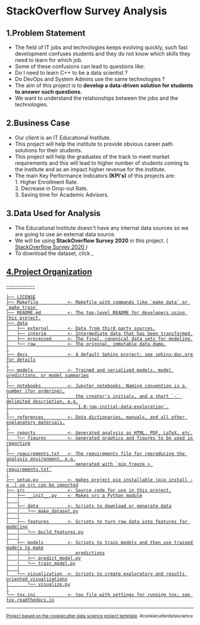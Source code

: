 StackOverflow Survey Analysis
==============================

<h2> 1.Problem Statement </h2>
  <div>
    <ul>
      <li>
      The field of IT jobs and technologies keeps evolving quickly, such fast development confuses students and they do not know which skills they need to learn for which job.
      </li>
      <li>
      Some of these confusions can lead to questions like:
        <li>Do I need to learn C++ to be a data scientist ?</li>
        <li>Do DevOps and System Admins use the same technologies ?</li>
      </li>
      <li>
      The aim of this project is to <strong>develop a data-driven solution for students to answer such questions.</strong>
      </li>
      <li>
      We want to understand the relationships between the jobs and the technologies.
      </li>
    </ul>
  </div>

  <h2> 2.Business Case </h2>
    <div>
      <ul>
        <li>Our client is an IT Educational Institute.</li>
        <li>This project will help the institute to provide obvious career path solutions for their students.</li>
        <li>This project will help the graduates of the track to meet market requirements and this will lead to higher number of students coming to the institute and as an impact higher revenue for the institute.</li>
        <li>The main Key Performance Indicators <strong>(KPI's)</strong> of this projects are:<br>
            1. Higher Enrollment Rate. <br>
            2. Decrease in Drop-out Rate.<br>
            3. Saving time for Academic Advisors.<br>
        </li>
      </ul>
    </div>

  <h2> 3.Data Used for Analysis </h2>
  <div>
    <ul>
      <li>The Educational Institute doesn't have any internal data sources so we are going to use an external data source.</li>
      <li>We will be using <strong>StackOverflow Survey 2020</strong> in this project. (<a href="https://insights.stackoverflow.com/survey/2020"> StackOverflow Survey 2020 </a>)</li>
      <li>To download the dataset, click <a href="https://info.stackoverflowsolutions.com/rs/719-EMH-566/images/stack-overflow-developer-survey-2020.zip"Here</a>.
    </ul>
  </div>

<h2> 4.Project Organization</h2>
------------

    ├── LICENSE
    ├── Makefile           <- Makefile with commands like `make data` or `make train`
    ├── README.md          <- The top-level README for developers using this project.
    ├── data
    │   ├── external       <- Data from third party sources.
    │   ├── interim        <- Intermediate data that has been transformed.
    │   ├── processed      <- The final, canonical data sets for modeling.
    │   └── raw            <- The original, immutable data dump.
    │
    ├── docs               <- A default Sphinx project; see sphinx-doc.org for details
    │
    ├── models             <- Trained and serialized models, model predictions, or model summaries
    │
    ├── notebooks          <- Jupyter notebooks. Naming convention is a number (for ordering),
    │                         the creator's initials, and a short `-` delimited description, e.g.
    │                         `1.0-jqp-initial-data-exploration`.
    │
    ├── references         <- Data dictionaries, manuals, and all other explanatory materials.
    │
    ├── reports            <- Generated analysis as HTML, PDF, LaTeX, etc.
    │   └── figures        <- Generated graphics and figures to be used in reporting
    │
    ├── requirements.txt   <- The requirements file for reproducing the analysis environment, e.g.
    │                         generated with `pip freeze > requirements.txt`
    │
    ├── setup.py           <- makes project pip installable (pip install -e .) so src can be imported
    ├── src                <- Source code for use in this project.
    │   ├── __init__.py    <- Makes src a Python module
    │   │
    │   ├── data           <- Scripts to download or generate data
    │   │   └── make_dataset.py
    │   │
    │   ├── features       <- Scripts to turn raw data into features for modeling
    │   │   └── build_features.py
    │   │
    │   ├── models         <- Scripts to train models and then use trained models to make
    │   │   │                 predictions
    │   │   ├── predict_model.py
    │   │   └── train_model.py
    │   │
    │   └── visualization  <- Scripts to create exploratory and results oriented visualizations
    │       └── visualize.py
    │
    └── tox.ini            <- tox file with settings for running tox; see tox.readthedocs.io


--------

<p><small>Project based on the <a target="_blank" href="https://drivendata.github.io/cookiecutter-data-science/">cookiecutter data science project template</a>. #cookiecutterdatascience</small></p>
